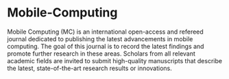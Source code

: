 Mobile-Computing
================

Mobile Computing (MC) is an international open-access and refereed journal dedicated to publishing the latest advancements in mobile computing. The goal of this journal is to record the latest findings and promote further research in these areas. Scholars from all relevant academic fields are invited to submit high-quality manuscripts that describe the latest, state-of-the-art research results or innovations.
